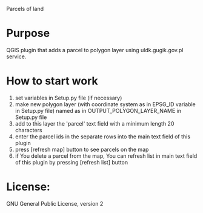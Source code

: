 Parcels of land

# Purpose
QGIS plugin that adds a parcel to polygon layer using uldk.gugik.gov.pl service.

# How to start work
1) set variables in Setup.py file (if necessary)
2) make new polygon layer (with coordinate system as in EPSG_ID variable in Setup.py file) named as in OUTPUT_POLYGON_LAYER_NAME in Setup.py file
3) add to this layer the 'parcel' text field with a minimum length 20 characters
4) enter the parcel ids in the separate rows into the main text field of this plugin
5) press [refresh map] button to see parcels on the map
6) if You delete a parcel from the map, You can refresh list in main text field of this plugin by pressing [refresh list] button


# License:
GNU General Public License, version 2
